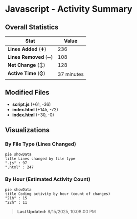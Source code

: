 # Javascript - Activity Summary 

## Overall Statistics

| Stat                   | Value                                                             |
| ---------------------- | ----------------------------------------------------------------- |
| **Lines Added** (➕)   | 236                                          |
| **Lines Removed** (➖) | 108                                        |
| **Net Change** (↕)    | 128                |
| **Active Time** (⌚)   | 37 minutes |


## Modified Files
- **script.js** (+61, -36)
- **index.html** (+145, -72)
- **index.html** (+30, -0)

## Visualizations

### By File Type (Lines Changed)

```mermaid
pie showData
title Lines changed by file type
".js" : 97
".html" : 247
```

### By Hour (Estimated Activity Count)

```mermaid
pie showData
title Coding activity by hour (count of changes)
"21h" : 15
"22h" : 11
```


> **Last Updated:** 8/15/2025, 10:08:00 PM